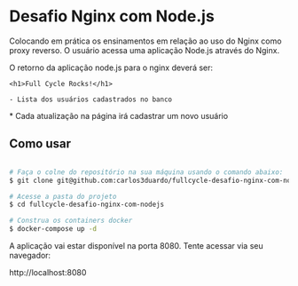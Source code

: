 # Desafio Nginx com Node.js

Colocando em prática os ensinamentos em relação ao uso do Nginx como proxy reverso. O usuário acessa uma aplicação Node.js através do Nginx.

O retorno da aplicação node.js para o nginx deverá ser:

```
<h1>Full Cycle Rocks!</h1>

- Lista dos usuários cadastrados no banco
```

\* Cada atualização na página irá cadastrar um novo usuário

## Como usar

```bash

# Faça o colne do repositório na sua máquina usando o comando abaixo:
$ git clone git@github.com:carlos3duardo/fullcycle-desafio-nginx-com-nodejs

# Acesse a pasta do projeto
$ cd fullcycle-desafio-nginx-com-nodejs

# Construa os containers docker
$ docker-compose up -d

```

A aplicação vai estar disponível na porta 8080.
Tente acessar via seu navegador:

http://localhost:8080